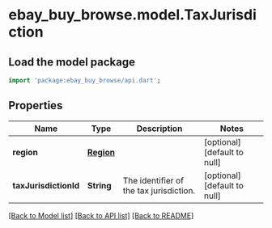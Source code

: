 # ebay_buy_browse.model.TaxJurisdiction

## Load the model package
```dart
import 'package:ebay_buy_browse/api.dart';
```

## Properties
Name | Type | Description | Notes
------------ | ------------- | ------------- | -------------
**region** | [**Region**](Region.md) |  | [optional] [default to null]
**taxJurisdictionId** | **String** | The identifier of the tax jurisdiction. | [optional] [default to null]

[[Back to Model list]](../README.md#documentation-for-models) [[Back to API list]](../README.md#documentation-for-api-endpoints) [[Back to README]](../README.md)


